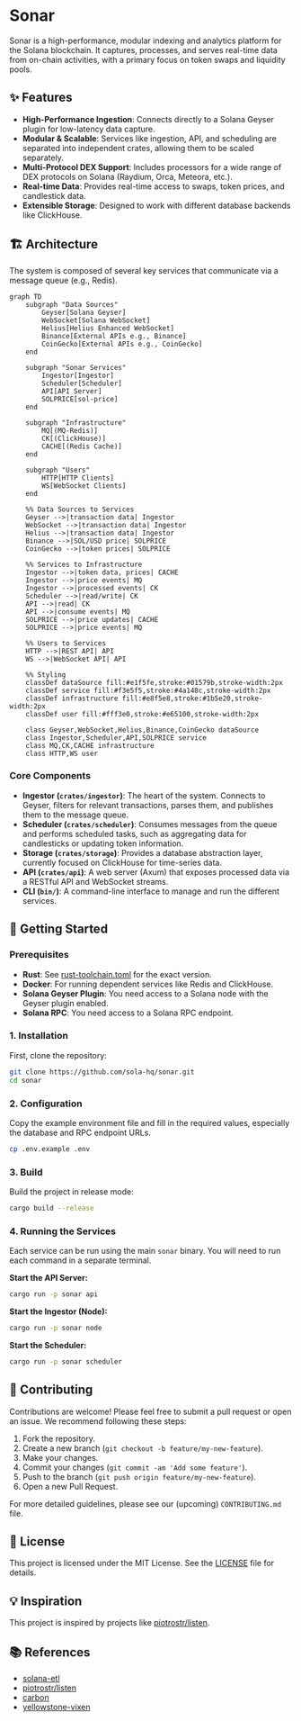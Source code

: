 # Sonar

Sonar is a high-performance, modular indexing and analytics platform for the Solana blockchain. It captures, processes, and serves real-time data from on-chain activities, with a primary focus on token swaps and liquidity pools.

## ✨ Features

- **High-Performance Ingestion**: Connects directly to a Solana Geyser plugin for low-latency data capture.
- **Modular & Scalable**: Services like ingestion, API, and scheduling are separated into independent crates, allowing them to be scaled separately.
- **Multi-Protocol DEX Support**: Includes processors for a wide range of DEX protocols on Solana (Raydium, Orca, Meteora, etc.).
- **Real-time Data**: Provides real-time access to swaps, token prices, and candlestick data.
- **Extensible Storage**: Designed to work with different database backends like ClickHouse.

## 🏗️ Architecture

The system is composed of several key services that communicate via a message queue (e.g., Redis).

```mermaid
graph TD
	subgraph "Data Sources"
		Geyser[Solana Geyser]
		WebSocket[Solana WebSocket]
		Helius[Helius Enhanced WebSocket]
		Binance[External APIs e.g., Binance]
		CoinGecko[External APIs e.g., CoinGecko]
	end

	subgraph "Sonar Services"
		Ingestor[Ingestor]
		Scheduler[Scheduler]
		API[API Server]
		SOLPRICE[sol-price]
	end

	subgraph "Infrastructure"
        MQ[(MQ-Redis)]
        CK[(ClickHouse)]
        CACHE[(Redis Cache)]
	end

	subgraph "Users"
		HTTP[HTTP Clients]
		WS[WebSocket Clients]
	end

	%% Data Sources to Services
	Geyser -->|transaction data| Ingestor
	WebSocket -->|transaction data| Ingestor
	Helius -->|transaction data| Ingestor
	Binance -->|SOL/USD price| SOLPRICE
	CoinGecko -->|token prices| SOLPRICE
	
	%% Services to Infrastructure
	Ingestor -->|token data, prices| CACHE
	Ingestor -->|price events| MQ
	Ingestor -->|processed events| CK
	Scheduler -->|read/write| CK
	API -->|read| CK
	API -->|consume events| MQ
	SOLPRICE -->|price updates| CACHE
	SOLPRICE -->|price events| MQ
	
	%% Users to Services
	HTTP -->|REST API| API
	WS -->|WebSocket API| API
	
	%% Styling
	classDef dataSource fill:#e1f5fe,stroke:#01579b,stroke-width:2px
	classDef service fill:#f3e5f5,stroke:#4a148c,stroke-width:2px
	classDef infrastructure fill:#e8f5e8,stroke:#1b5e20,stroke-width:2px
	classDef user fill:#fff3e0,stroke:#e65100,stroke-width:2px
	
	class Geyser,WebSocket,Helius,Binance,CoinGecko dataSource
	class Ingestor,Scheduler,API,SOLPRICE service
	class MQ,CK,CACHE infrastructure
	class HTTP,WS user
```

### Core Components

- **Ingestor (`crates/ingestor`)**: The heart of the system. Connects to Geyser, filters for relevant transactions, parses them, and publishes them to the message queue.
- **Scheduler (`crates/scheduler`)**: Consumes messages from the queue and performs scheduled tasks, such as aggregating data for candlesticks or updating token information.
- **Storage (`crates/storage`)**: Provides a database abstraction layer, currently focused on ClickHouse for time-series data.
- **API (`crates/api`)**: A web server (Axum) that exposes processed data via a RESTful API and WebSocket streams.
- **CLI (`bin/`)**: A command-line interface to manage and run the different services.

## 🚀 Getting Started

### Prerequisites

- **Rust**: See [rust-toolchain.toml](./rust-toolchain.toml) for the exact version.
- **Docker**: For running dependent services like Redis and ClickHouse.
- **Solana Geyser Plugin**: You need access to a Solana node with the Geyser plugin enabled.
- **Solana RPC**: You need access to a Solana RPC endpoint.

### 1. Installation

First, clone the repository:

```bash
git clone https://github.com/sola-hq/sonar.git
cd sonar
```

### 2. Configuration

Copy the example environment file and fill in the required values, especially the database and RPC endpoint URLs.

```bash
cp .env.example .env
```

### 3. Build

Build the project in release mode:

```bash
cargo build --release
```

### 4. Running the Services

Each service can be run using the main `sonar` binary. You will need to run each command in a separate terminal.

**Start the API Server:**
```bash
cargo run -p sonar api
```

**Start the Ingestor (Node):**
```bash
cargo run -p sonar node
```

**Start the Scheduler:**
```bash
cargo run -p sonar scheduler
```

## 🤝 Contributing

Contributions are welcome! Please feel free to submit a pull request or open an issue. We recommend following these steps:

1.  Fork the repository.
2.  Create a new branch (`git checkout -b feature/my-new-feature`).
3.  Make your changes.
4.  Commit your changes (`git commit -am 'Add some feature'`).
5.  Push to the branch (`git push origin feature/my-new-feature`).
6.  Open a new Pull Request.

For more detailed guidelines, please see our (upcoming) `CONTRIBUTING.md` file.

## 📄 License

This project is licensed under the MIT License. See the [LICENSE](./LICENSE) file for details.

## 💡 Inspiration

This project is inspired by projects like [piotrostr/listen](https://github.com/piotrostr/listen).

## 📚 References

- [solana-etl](https://github.com/blockchain-etl/solana-etl)
- [piotrostr/listen](https://github.com/piotrostr/listen)
- [carbon](https://github.com/sevenlabs-hq/carbon)
- [yellowstone-vixen](https://github.com/rpcpool/yellowstone-vixen)